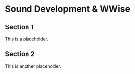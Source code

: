 # Sound Development & WWise

## Section 1

This is a placeholder.

## Section 2

This is another placeholder.